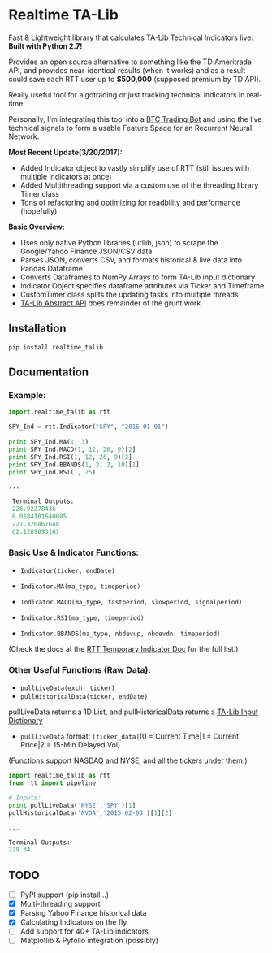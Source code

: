# Realtime TA-Lib

Fast & Lightweight library that calculates TA-Lib Technical Indicators live. **Built with Python 2.7!**

Provides an open source alternative to something like the TD Ameritrade API, and provides near-identical
results (when it works) and as a result could save each RTT user up to **$500,000** (supposed premium by TD API).

Really useful tool for algotrading or just tracking technical indicators in real-time.

Personally, I'm integrating this tool into a [BTC Trading Bot](https://github.com/shobrook/gecko) and using the live technical signals to form a usable Feature Space for an Recurrent Neural Network.

**Most Recent Update(3/20/2017):** 
* Added Indicator object to vastly simplify use of RTT (still issues with multiple indicators at once)
* Added Multithreading support via a custom use of the threading library Timer class
* Tons of refactoring and optimizing for readbility and performance (hopefully)

**Basic Overview:**
* Uses only native Python libraries (urllib, json) to scrape the Google/Yahoo Finance JSON/CSV data
* Parses JSON, converts CSV, and formats historical & live data into Pandas Dataframe
* Converts Dataframes to NumPy Arrays to form TA-Lib input dictionary
* Indicator Object specifies dataframe attributes via Ticker and Timeframe
* CustomTimer class splits the updating tasks into multiple threads
* [TA-Lib Abstract API](https://mrjbq7.github.io/ta-lib/abstract.html) does remainder of the grunt work

## Installation
```
pip install realtime_talib
```

## Documentation

### Example:

```python
import realtime_talib as rtt

SPY_Ind = rtt.Indicator("SPY", "2016-01-01")
	
print SPY_Ind.MA(1, 3)
print SPY_Ind.MACD(1, 12, 26, 9)[2]
print SPY_Ind.RSI(1, 12, 26, 9)[2]
print SPY_Ind.BBANDS(1, 2, 2, 10)[1]
print SPY_Ind.RSI(1, 25)

...

 Terminal Outputs:
 226.92278436
 0.0184101640085
 227.320467648
 62.1289093161
```

### Basic Use & Indicator Functions:

* `Indicator(ticker, endDate)`

* `Indicator.MA(ma_type, timeperiod)`
* `Indicator.MACD(ma_type, fastperiod, slowperiod, signalperiod)`
* `Indicator.RSI(ma_type, timeperiod)`
* `Indicator.BBANDS(ma_type, nbdevup, nbdevdn, timeperiod)`

(Check the docs at the [RTT Temporary Indicator Doc](https://shrib.com/9G1SclqXIIwm2Ep) for the full list.)

### Other Useful Functions (Raw Data):

* `pullLiveData(exch, ticker)`
* `pullHistoricalData(ticker, endDate)`

pullLiveData returns a 1D List, and pullHistoricalData returns a [TA-Lib Input Dictionary](https://mrjbq7.github.io/ta-lib/abstract.html)
* `pullLiveData` format: `[ticker_data]`(0 = Current Time|1 = Current Price|2 = 15-Min Delayed Vol)

(Functions support NASDAQ and NYSE, and all the tickers under them.)

```python
import realtime_talib as rtt
from rtt import pipeline 

# Inputs:
print pullLiveData('NYSE','SPY')[1]
pullHistoricalData('NVDA','2015-02-03')[1][2] 

...

Terminal Outputs:
229.34
```

## TODO

- [ ] PyPI support (pip install...)
- [x] Multi-threading support
- [x] Parsing Yahoo Finance historical data
- [x] Calculating Indicators on the fly
- [ ] Add support for 40+ TA-Lib indicators
- [ ] Matplotlib & Pyfolio integration (possibly)
